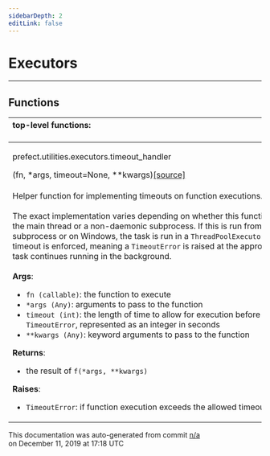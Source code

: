 ```yaml
---
sidebarDepth: 2
editLink: false
---
```

# Executors
---

## Functions
|top-level functions: &nbsp;&nbsp;&nbsp;&nbsp;&nbsp;&nbsp;&nbsp;&nbsp;&nbsp;&nbsp;&nbsp;&nbsp;&nbsp;&nbsp;&nbsp;&nbsp;&nbsp;&nbsp;&nbsp;&nbsp;&nbsp;&nbsp;&nbsp;&nbsp;&nbsp;&nbsp;&nbsp;&nbsp;&nbsp;&nbsp;&nbsp;&nbsp;&nbsp;&nbsp;&nbsp;&nbsp;&nbsp;&nbsp;&nbsp;&nbsp;&nbsp;&nbsp;&nbsp;&nbsp;&nbsp;&nbsp;&nbsp;&nbsp;&nbsp;&nbsp;&nbsp;&nbsp;&nbsp;&nbsp;&nbsp;&nbsp;&nbsp;&nbsp;&nbsp;&nbsp;&nbsp;&nbsp;&nbsp;&nbsp;&nbsp;&nbsp;&nbsp;&nbsp;&nbsp;&nbsp;&nbsp;&nbsp;&nbsp;&nbsp;&nbsp;&nbsp;&nbsp;&nbsp;&nbsp;&nbsp;&nbsp;&nbsp;&nbsp;&nbsp;&nbsp;&nbsp;&nbsp;&nbsp;&nbsp;&nbsp;&nbsp;&nbsp;&nbsp;&nbsp;&nbsp;&nbsp;&nbsp;&nbsp;&nbsp;&nbsp;&nbsp;&nbsp;&nbsp;&nbsp;&nbsp;&nbsp;&nbsp;&nbsp;&nbsp;&nbsp;&nbsp;&nbsp;&nbsp;&nbsp;&nbsp;&nbsp;&nbsp;&nbsp;&nbsp;&nbsp;&nbsp;&nbsp;&nbsp;&nbsp;&nbsp;&nbsp;&nbsp;&nbsp;&nbsp;&nbsp;&nbsp;&nbsp;&nbsp;&nbsp;&nbsp;&nbsp;&nbsp;&nbsp;&nbsp;&nbsp;&nbsp;&nbsp;&nbsp;&nbsp;&nbsp;&nbsp;&nbsp;&nbsp;&nbsp;&nbsp;|
|:----|
 | <div class='method-sig' id='prefect-utilities-executors-timeout-handler'><p class="prefect-class">prefect.utilities.executors.timeout_handler</p>(fn, *args, timeout=None, **kwargs)<span class="source"><a href="https://github.com/PrefectHQ/prefect/blob/master/src/prefect/utilities/executors.py#L224">[source]</a></span></div>
<p class="methods">Helper function for implementing timeouts on function executions.<br><br>The exact implementation varies depending on whether this function is being run in the main thread or a non-daemonic subprocess.  If this is run from a daemonic subprocess or on Windows, the task is run in a `ThreadPoolExecutor` and only a soft timeout is enforced, meaning a `TimeoutError` is raised at the appropriate time but the task continues running in the background.<br><br>**Args**:     <ul class="args"><li class="args">`fn (callable)`: the function to execute     </li><li class="args">`*args (Any)`: arguments to pass to the function     </li><li class="args">`timeout (int)`: the length of time to allow for         execution before raising a `TimeoutError`, represented as an integer in seconds     </li><li class="args">`**kwargs (Any)`: keyword arguments to pass to the function</li></ul>**Returns**:     <ul class="args"><li class="args">the result of `f(*args, **kwargs)`</li></ul>**Raises**:     <ul class="args"><li class="args">`TimeoutError`: if function execution exceeds the allowed timeout</li></ul></p>|

<p class="auto-gen">This documentation was auto-generated from commit <a href='https://github.com/PrefectHQ/prefect/commit/n/a'>n/a</a> </br>on December 11, 2019 at 17:18 UTC</p>